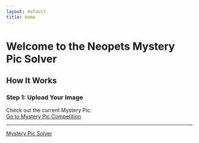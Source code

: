 ```yaml
---
layout: default
title: Home
---
```


# Welcome to the Neopets Mystery Pic Solver
## How It Works
### Step 1: Upload Your Image

Check out the current Mystery Pic:
<br>
[Go to Mystery Pic Competition](https://www.neopets.com/games/mysterypic.phtml)

---

[Mystery Pic Solver](https://uxillary.github.io/mystery-pic-solver/image-solver/solver.html)



